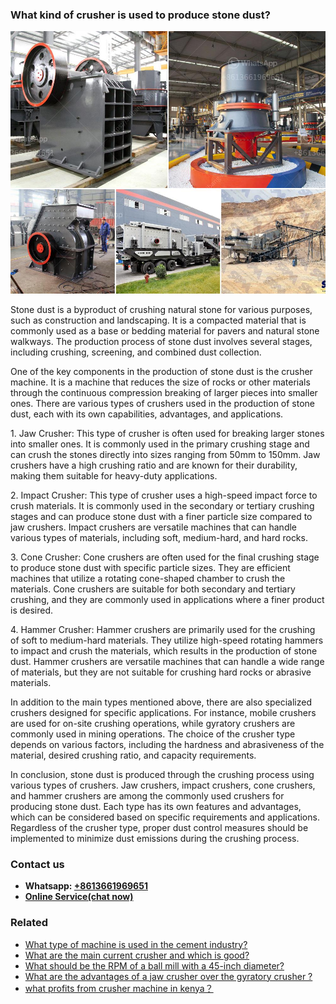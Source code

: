 <h3>What kind of crusher is used to produce stone dust?</h3><img src='1701744833.jpg' alt=''><p>Stone dust is a byproduct of crushing natural stone for various purposes, such as construction and landscaping. It is a compacted material that is commonly used as a base or bedding material for pavers and natural stone walkways. The production process of stone dust involves several stages, including crushing, screening, and combined dust collection.</p><p>One of the key components in the production of stone dust is the crusher machine. It is a machine that reduces the size of rocks or other materials through the continuous compression breaking of larger pieces into smaller ones. There are various types of crushers used in the production of stone dust, each with its own capabilities, advantages, and applications.</p><p>1. Jaw Crusher: This type of crusher is often used for breaking larger stones into smaller ones. It is commonly used in the primary crushing stage and can crush the stones directly into sizes ranging from 50mm to 150mm. Jaw crushers have a high crushing ratio and are known for their durability, making them suitable for heavy-duty applications.</p><p>2. Impact Crusher: This type of crusher uses a high-speed impact force to crush materials. It is commonly used in the secondary or tertiary crushing stages and can produce stone dust with a finer particle size compared to jaw crushers. Impact crushers are versatile machines that can handle various types of materials, including soft, medium-hard, and hard rocks.</p><p>3. Cone Crusher: Cone crushers are often used for the final crushing stage to produce stone dust with specific particle sizes. They are efficient machines that utilize a rotating cone-shaped chamber to crush the materials. Cone crushers are suitable for both secondary and tertiary crushing, and they are commonly used in applications where a finer product is desired.</p><p>4. Hammer Crusher: Hammer crushers are primarily used for the crushing of soft to medium-hard materials. They utilize high-speed rotating hammers to impact and crush the materials, which results in the production of stone dust. Hammer crushers are versatile machines that can handle a wide range of materials, but they are not suitable for crushing hard rocks or abrasive materials.</p><p>In addition to the main types mentioned above, there are also specialized crushers designed for specific applications. For instance, mobile crushers are used for on-site crushing operations, while gyratory crushers are commonly used in mining operations. The choice of the crusher type depends on various factors, including the hardness and abrasiveness of the material, desired crushing ratio, and capacity requirements.</p><p>In conclusion, stone dust is produced through the crushing process using various types of crushers. Jaw crushers, impact crushers, cone crushers, and hammer crushers are among the commonly used crushers for producing stone dust. Each type has its own features and advantages, which can be considered based on specific requirements and applications. Regardless of the crusher type, proper dust control measures should be implemented to minimize dust emissions during the crushing process.</p><h3>Contact us</h3><ul><li><strong>Whatsapp:&nbsp;<a href="https://wa.me/8613661969651">+8613661969651</a></strong></li><li><a href="https://swt.shibang-china.com/?git&amp;zhl&amp;What kind of crusher is used to produce stone dust"><strong>Online Service(chat now)</strong></a></li></ul><h3>Related</h3><ul><li><a href='What type of machine is used in the cement industry.md'>What type of machine is used in the cement industry?</a></li><li><a href='What are the main current crusher and which is good.md'>What are the main current crusher and which is good?</a></li><li><a href='What should be the RPM of a ball mill with a 45inch diameter.md'>What should be the RPM of a ball mill with a 45-inch diameter?</a></li><li><a href='What are the advantages of a jaw crusher over the gyratory crusher .md'>What are the advantages of a jaw crusher over the gyratory crusher ?</a></li><li><a href='what profits from crusher machine in kenya？.md'>what profits from crusher machine in kenya？</a></li></ul>